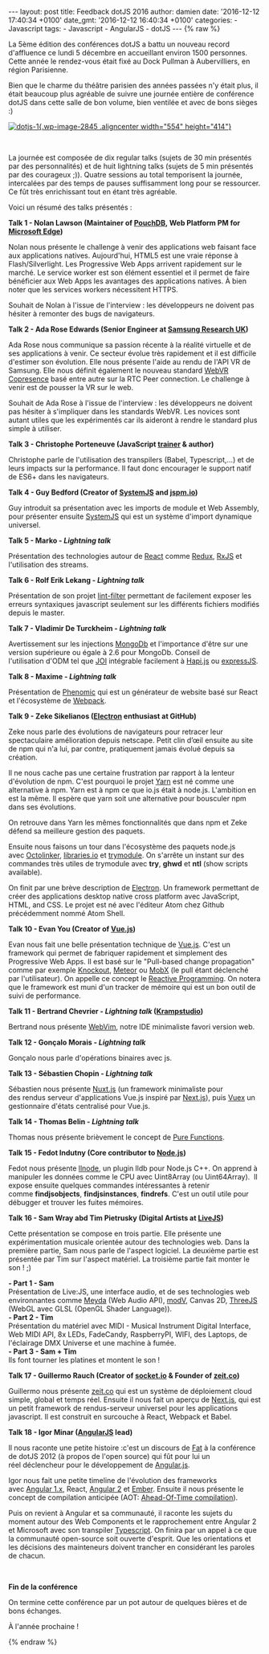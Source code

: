 --- layout: post title: Feedback dotJS 2016 author: damien date:
'2016-12-12 17:40:34 +0100' date\_gmt: '2016-12-12 16:40:34 +0100'
categories: - Javascript tags: - Javascript - AngularJS - dotJS --- {%
raw %}

La 5ème édition des conférences dotJS a battu un nouveau record
d'affluence ce lundi 5 décembre en accueillant environ 1500 personnes.
Cette année le rendez-vous était fixé au Dock Pullman à Aubervilliers,
en région Parisienne.

Bien que le charme du théâtre parisien des années passées n'y était
plus, il était beaucoup plus agréable de suivre une journée entière de
conférence dotJS dans cette salle de bon volume, bien ventilée et avec
de bons sièges :)

[![dotjs-1](http://blog.eleven-labs.com/wp-content/uploads/2016/12/dotjs-1-300x224.jpg){.wp-image-2845
.aligncenter width="554"
height="414"}](http://blog.eleven-labs.com/wp-content/uploads/2016/12/dotjs-1.jpg)

 

La journée est composée de dix regular talks (sujets de 30 min présentés
par des personnalités) et de huit lightning talks (sujets de 5 min
présentés par des courageux ;)). Quatre sessions au total temporisent la
journée, intercalées par des temps de pauses suffisamment long pour se
ressourcer. Ce fût très enrichissant tout en étant très agréable.

Voici un résumé des talks présentés :

**Talk 1 - Nolan Lawson (Maintainer of
[PouchDB](https://pouchdb.com/), Web Platform PM for [Microsoft
Edge](https://www.microsoft.com/en-us/windows/microsoft-edge))**

Nolan nous présente le challenge à venir des applications web
faisant face aux applications natives. Aujourd'hui, HTML5 est une vraie
réponse à Flash/Silverlight. Les Progressive Web Apps
arrivent rapidement sur le marché. Le service worker est son élément
essentiel et il permet de faire bénéficier aux Web Apps les avantages
des applications natives. À bien noter que les services workers
nécessitent HTTPS.

Souhait de Nolan à l'issue de l'interview : les développeurs ne doivent
pas hésiter à remonter des bugs de navigateurs.

**Talk 2 - Ada Rose Edwards (Senior Engineer at [Samsung Research
UK](http://www.samsung.com/us/aboutsamsung/samsung_electronics/business_area/rd_page/))**

Ada Rose nous communique sa passion récente à la réalité virtuelle et de
ses applications à venir. Ce secteur évolue très rapidement et il est
difficile d'estimer son évolution. Elle nous présente l'aide au rendu de
l'API VR de Samsung. Elle nous définit également le nouveau
standard [WebVR Copresence](http://smus.com/copresence-webvr/) basé
entre autre sur la RTC Peer connection. Le challenge à venir est de
pousser la VR sur le web.

Souhait de Ada Rose à l'issue de l'interview : les développeurs ne
doivent pas hésiter à s'impliquer dans les standards WebVR. Les novices
sont autant utiles que les expérimentés car ils aideront à rendre le
standard plus simple à utiliser.

**Talk 3 - Christophe Porteneuve (JavaScript
[trainer](http://delicious-insights.com/) & author)**

Christophe parle de l'utilisation des transpilers (Babel,
Typescript,...) et de leurs impacts sur la performance. Il faut donc
encourager le support natif de ES6+ dans les navigateurs.

**Talk 4 - Guy Bedford (Creator of
[SystemJS](https://github.com/systemjs/systemjs) and
[jspm.io](http://jspm.io/))**

Guy introduit sa présentation avec les imports de module et Web
Assembly, pour présenter ensuite
[SystemJS](https://github.com/systemjs/systemjs) qui est un système
d'import dynamique universel.

**Talk 5 - Marko - *Lightning talk***

Présentation des technologies autour de
[React](https://facebook.github.io/react/) comme
[Redux](http://redux.js.org/),
[RxJS](https://github.com/Reactive-Extensions/RxJS) et l'utilisation des
streams.

**Talk 6 - Rolf Erik Lekang - *Lightning talk***

Présentation de son
projet [lint-filter](https://github.com/relekang/lint-filter) permettant
de facilement exposer les erreurs syntaxiques javascript seulement sur
les différents fichiers modifiés depuis le master.

**Talk 7 - Vladimir De Turckheim - *Lightning talk***

Avertissement sur les injections [MongoDb](https://www.mongodb.com/fr)
et l'importance d'être sur une version supérieure ou égale à 2.6 pour
MongoDb. Conseil de l'utilisation d'ODM tel que
[JOI](https://github.com/hapijs/joi) intégrable facilement à
[Hapi.js](https://hapijs.com/) ou [expressJS](http://expressjs.com/fr/).

**Talk 8 - Maxime - *Lightning talk***

Présentation de [Phenomic](https://github.com/MoOx/phenomic) qui est un
générateur de website basé sur React et l'écosystème de
[Webpack](https://webpack.github.io/docs/).

**Talk 9 - Zeke Sikelianos ([Electron](http://electron.atom.io/)
enthusiast at GitHub)**

Zeke nous parle des évolutions de navigateurs pour retracer leur
spectaculaire amélioration depuis netscape. Petit clin d’œil ensuite au
site de npm qui n'a lui, par contre, pratiquement jamais évolué depuis
sa création.

Il ne nous cache pas une certaine frustration par rapport à la lenteur
d'évolution de npm. C'est pourquoi le projet
[Yarn](https://github.com/yarnpkg/yarn) est né comme une alternative à
npm. Yarn est à npm ce que io.js était à node.js. L'ambition en est la
même. Il espère que yarn soit une alternative pour bousculer npm dans
ses évolutions.

On retrouve dans Yarn les mêmes fonctionnalités que dans npm et Zeke
défend sa meilleure gestion des paquets.

Ensuite nous faisons un tour dans l'écosystème des paquets node.js
avec [Octolinker](https://github.com/OctoLinker/browser-extension), [libraries.io](https://libraries.io/)
et [trymodule](https://github.com/VictorBjelkholm/trymodule). On
s'arrête un instant sur des commandes très utiles de trymodule avec
**try**, **ghwd** et **ntl** (show scripts available).

On finit par une brève description de
[Electron](http://electron.atom.io/). Un framework permettant de créer
des applications desktop native cross platform avec JavaScript, HTML,
and CSS. Le projet est né avec l'éditeur Atom chez Github précédemment
nommé Atom Shell.

**Talk 10 - Evan You (Creator of [Vue.js](https://vuejs.org/))**

Evan nous fait une belle présentation technique de
[Vue.js](https://vuejs.org/). C'est un framework qui permet de fabriquer
rapidement et simplement des Progressive Web Apps. Il est basé sur le
"Pull-based change propagation" comme par exemple
[Knockout](http://knockoutjs.com/), [Meteor](https://www.meteor.com/) ou
[MobX](https://github.com/mobxjs/mobx) (le pull étant déclenché
par l'utilisateur). On appelle ce concept le [Reactive
Programming](https://en.wikipedia.org/wiki/Reactive_programming). On
notera que le framework est muni d'un tracker de mémoire qui est un bon
outil de suivi de performance.

**Talk 11 - Bertrand Chevrier - *Lightning talk*
([Krampstudio](https://github.com/krampstudio))**

Bertrand nous présente [WebVim](https://github.com/vim-dist/webvim),
notre IDE minimaliste favori version web.

**Talk 12 - Gonçalo Morais - *Lightning talk***

Gonçalo nous parle d'opérations binaires avec js.

**Talk 13 - Sébastien Chopin - *Lightning talk***

Sébastien nous présente [Nuxt.js](https://github.com/nuxt/nuxt.js) (un
framework minimaliste pour des rendus serveur d'applications Vue.js
inspiré par [Next.js](https://zeit.co/blog/next)), puis
[Vuex](https://github.com/vuejs/vuex) un gestionnaire d'états
centralisé pour Vue.js.

**Talk 14 - Thomas Belin - *Lightning talk***

Thomas nous présente brièvement le concept de [Pure
Functions](https://medium.com/javascript-scene/master-the-javascript-interview-what-is-a-pure-function-d1c076bec976#.n2y832zfz).

**Talk 15 - Fedot Indutny (Core contributor to
[Node.js](https://nodejs.org/en/))**

Fedot nous présente [llnode](https://github.com/nodejs/llnode), un
plugin lldb pour Node.js C++. On apprend à manipuler les données comme
le CPU avec Uint8Array (ou Uint64Array).  Il expose ensuite quelques
commandes intéressantes à retenir
comme **findjsobjects**, **findjsinstances**, **findrefs**. C'est un
outil utile pour débugger et trouver les fuites mémoires.

**Talk 16 - Sam Wray abd Tim Pietrusky (Digital Artists at
[LiveJS](http://webvj.ninja/))**

Cette présentation se compose en trois partie. Elle présente une
expérimentation musicale orientée autour des technologies web. Dans la
première partie, Sam nous parle de l'aspect logiciel. La deuxième partie
est présentée par Tim sur l'aspect matériel. La troisième partie fait
monter le son ! ;)

**- Part 1 - Sam**\
Présentation de Live:JS, une interface audio, et de ses technologies web
environnantes comme [Meyda](https://github.com/hughrawlinson/meyda) (Web
Audio API), [modV](https://github.com/2xAA/modV), Canvas 2D,
[ThreeJS](https://threejs.org/) (WebGL avec GLSL (OpenGL Shader
Language)).\
**- Part 2 - Tim**\
Présentation du matériel avec MIDI - Musical Instrument Digital
Interface, Web MIDI API, 8x LEDs, FadeCandy, RaspberryPI, WIFI, des
Laptops, de l'éclairage DMX Universe et une machine à fumée.\
**- Part 3 - Sam + Tim**\
Ils font tourner les platines et montent le son !

**Talk 17 - Guillermo Rauch (Creator of [socket.io](http://socket.io/) &
Founder of [zeit.co](https://zeit.co/))**

Guillermo nous présente [zeit.co](https://zeit.co/) qui est un système
de déploiement cloud simple, global et temps réel. Ensuite il nous fait
un aperçu de [Next.js](https://zeit.co/blog/next), qui est un petit
framework de rendus-serveur universel pour les applications javascript.
Il est construit en surcouche à React, Webpack et Babel.

**Talk 18 - Igor Minar ([AngularJS](https://angularjs.org/) lead)**

Il nous raconte une petite histoire :c'est un discours de
[Fat](https://github.com/fat) à la conférence de dotJS 2012 (à propos de
l'open source) qui fût pour lui un réel déclencheur pour le
développement de [Angular.js](https://angularjs.org/).

Igor nous fait une petite timeline de l'évolution des frameworks
avec [Angular 1.x](https://angularjs.org/), React, [Angular
2](https://angular.io/) et [Ember](http://emberjs.com/). Ensuite il nous
présente le concept de compilation anticipée (AOT: [Ahead-Of-Time
compilation](https://en.wikipedia.org/wiki/Ahead-of-time_compilation)).

Puis on revient à Angular et sa communauté, il raconte les sujets du
moment autour des Web Components et le rapprochement entre Angular 2 et
Microsoft avec son transpiler
[Typescript](https://www.typescriptlang.org/). On finira par un appel à
ce que la communauté open-source soit ouverte d'esprit. Que les
orientations et les décisions des mainteneurs doivent
trancher en considérant les paroles de chacun.

 

**Fin de la conférence**

On termine cette conférence par un pot autour de quelques bières et de
bons échanges.

À l'année prochaine !

{% endraw %}
